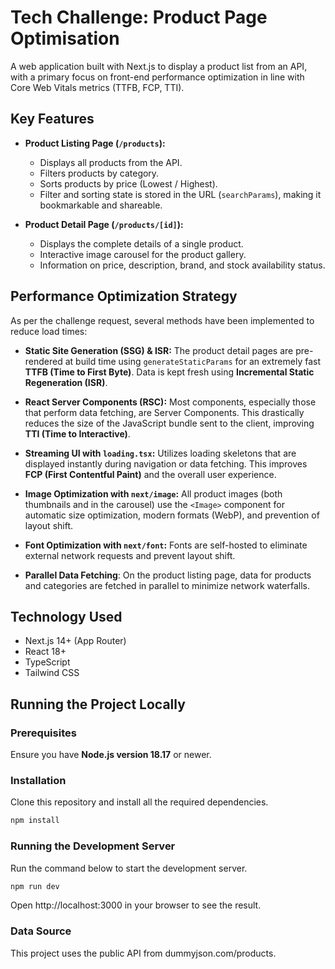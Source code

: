 # Tech Challenge: Product Page Optimisation

A web application built with Next.js to display a product list from an API, with a primary focus on front-end performance optimization in line with Core Web Vitals metrics (TTFB, FCP, TTI).

## Key Features

-   **Product Listing Page (`/products`):**
    -   Displays all products from the API.
    -   Filters products by category.
    -   Sorts products by price (Lowest / Highest).
    -   Filter and sorting state is stored in the URL (`searchParams`), making it bookmarkable and shareable.

-   **Product Detail Page (`/products/[id]`):**
    -   Displays the complete details of a single product.
    -   Interactive image carousel for the product gallery.
    -   Information on price, description, brand, and stock availability status.

## Performance Optimization Strategy

As per the challenge request, several methods have been implemented to reduce load times:

-   **Static Site Generation (SSG) & ISR:** The product detail pages are pre-rendered at build time using `generateStaticParams` for an extremely fast **TTFB (Time to First Byte)**. Data is kept fresh using **Incremental Static Regeneration (ISR)**.

-   **React Server Components (RSC):** Most components, especially those that perform data fetching, are Server Components. This drastically reduces the size of the JavaScript bundle sent to the client, improving **TTI (Time to Interactive)**.

-   **Streaming UI with `loading.tsx`:** Utilizes loading skeletons that are displayed instantly during navigation or data fetching. This improves **FCP (First Contentful Paint)** and the overall user experience.

-   **Image Optimization with `next/image`:** All product images (both thumbnails and in the carousel) use the `<Image>` component for automatic size optimization, modern formats (WebP), and prevention of layout shift.

-   **Font Optimization with `next/font`:** Fonts are self-hosted to eliminate external network requests and prevent layout shift.

-   **Parallel Data Fetching**: On the product listing page, data for products and categories are fetched in parallel to minimize network waterfalls.

## Technology Used

-   Next.js 14+ (App Router)
-   React 18+
-   TypeScript
-   Tailwind CSS

## Running the Project Locally

### Prerequisites
Ensure you have **Node.js version 18.17** or newer.

### Installation
Clone this repository and install all the required dependencies.
```bash
npm install
```

### Running the Development Server
Run the command below to start the development server.
```bash
npm run dev
```
Open http://localhost:3000 in your browser to see the result.

### Data Source
This project uses the public API from dummyjson.com/products.